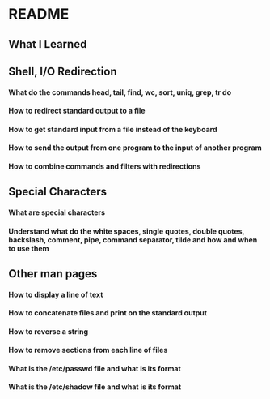 # README

## What I Learned

## Shell, I/O Redirection

#### What do the commands head, tail, find, wc, sort, uniq, grep, tr do

#### How to redirect standard output to a file

#### How to get standard input from a file instead of the keyboard

#### How to send the output from one program to the input of another program

#### How to combine commands and filters with redirections

## Special Characters

#### What are special characters

#### Understand what do the white spaces, single quotes, double quotes, backslash, comment, pipe, command separator, tilde and how and when to use them

## Other man pages

#### How to display a line of text

#### How to concatenate files and print on the standard output

#### How to reverse a string

#### How to remove sections from each line of files

#### What is the /etc/passwd file and what is its format

#### What is the /etc/shadow file and what is its format
